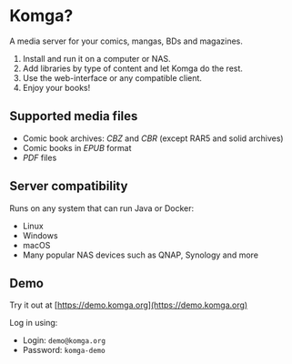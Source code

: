 # Komga?

A media server for your comics, mangas, BDs and magazines.

1. Install and run it on a computer or NAS.
2. Add libraries by type of content and let Komga do the rest.
3. Use the web-interface or any compatible client.
4. Enjoy your books!

## Supported media files

- Comic book archives: _CBZ_ and _CBR_ (except RAR5 and solid archives)
- Comic books in _EPUB_ format
- _PDF_ files

## Server compatibility

Runs on any system that can run Java or Docker:
- Linux
- Windows
- macOS
- Many popular NAS devices such as QNAP, Synology and more

## Demo
Try it out at [https://demo.komga.org](https://demo.komga.org)

Log in using:
- Login: `demo@komga.org`
- Password: `komga-demo`
